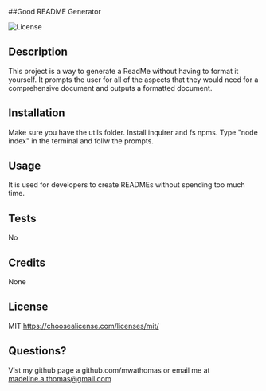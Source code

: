 ##Good README Generator

![License](https://img.shields.io/static/v1?label=license&message=MIT&color=brightgreen)

## Description

This project is a way to generate a ReadMe without having to format it yourself. It prompts the user for all of the aspects that they would need for a comprehensive document and outputs a formatted document.

## Installation

Make sure you have the utils folder. Install inquirer and fs npms. Type "node index" in the terminal and follw the prompts.

## Usage

It is used for developers to create READMEs without spending too much time.

## Tests

No

## Credits

None

## License

MIT https://choosealicense.com/licenses/mit/

## Questions?

Vist my github page a github.com/mwathomas or email me at madeline.a.thomas@gmail.com
